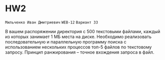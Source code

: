 # HW2

`Мильченко Иван Дмитриевич`
`WEB-12`
`Вариант 33`

В вашем распоряжении директория с 500 текстовыми файлами, каждый из которых занимает 1 МБ места на диске. Необходимо реализовать последовательную и параллельную программу поиска с использованием нескольких процессов топ-5 файлов по текстовому запросу. Принцип ранжирования – точное вхождения запроса в файл.

